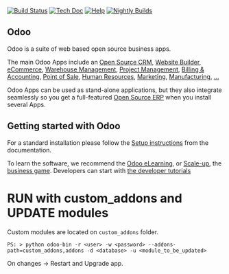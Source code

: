 [![Build Status](https://runbot.odoo.com/runbot/badge/flat/1/master.svg)](https://runbot.odoo.com/runbot)
[![Tech Doc](https://img.shields.io/badge/master-docs-875A7B.svg?style=flat&colorA=8F8F8F)](https://www.odoo.com/documentation/15.0)
[![Help](https://img.shields.io/badge/master-help-875A7B.svg?style=flat&colorA=8F8F8F)](https://www.odoo.com/forum/help-1)
[![Nightly Builds](https://img.shields.io/badge/master-nightly-875A7B.svg?style=flat&colorA=8F8F8F)](https://nightly.odoo.com/)

Odoo
----

Odoo is a suite of web based open source business apps.

The main Odoo Apps include an <a href="https://www.odoo.com/page/crm">Open Source CRM</a>,
<a href="https://www.odoo.com/app/website">Website Builder</a>,
<a href="https://www.odoo.com/app/ecommerce">eCommerce</a>,
<a href="https://www.odoo.com/app/inventory">Warehouse Management</a>,
<a href="https://www.odoo.com/app/project">Project Management</a>,
<a href="https://www.odoo.com/app/accounting">Billing &amp; Accounting</a>,
<a href="https://www.odoo.com/app/point-of-sale-shop">Point of Sale</a>,
<a href="https://www.odoo.com/app/employees">Human Resources</a>,
<a href="https://www.odoo.com/app/social-marketing">Marketing</a>,
<a href="https://www.odoo.com/app/manufacturing">Manufacturing</a>,
<a href="https://www.odoo.com/">...</a>

Odoo Apps can be used as stand-alone applications, but they also integrate seamlessly so you get
a full-featured <a href="https://www.odoo.com">Open Source ERP</a> when you install several Apps.

Getting started with Odoo
-------------------------

For a standard installation please follow the <a href="https://www.odoo.com/documentation/15.0/administration/install.html">Setup instructions</a>
from the documentation.

To learn the software, we recommend the <a href="https://www.odoo.com/slides">Odoo eLearning</a>, or <a href="https://www.odoo.com/page/scale-up-business-game">Scale-up</a>, the <a href="https://www.odoo.com/page/scale-up-business-game">business game</a>. Developers can start with <a href="https://www.odoo.com/documentation/15.0/developer/howtos.html">the developer tutorials</a>


# RUN with custom_addons and UPDATE modules

Custom modules are located on `custom_addons` folder.  

```
PS: > python odoo-bin -r <user> -w <password> --addons-path=custom_addons,addons -d <database> -u <module_to_be_updated>
```

On changes -> Restart and Upgrade app.
